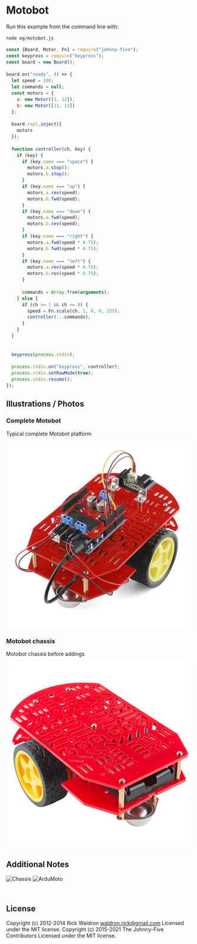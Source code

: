 <!--remove-start-->

# Motobot

<!--remove-end-->








Run this example from the command line with:
```bash
node eg/motobot.js
```


```javascript
const {Board, Motor, Fn} = require("johnny-five");
const keypress = require("keypress");
const board = new Board();

board.on("ready", () => {
  let speed = 100;
  let commands = null;
  const motors = {
    a: new Motor([3, 12]),
    b: new Motor([11, 13])
  };

  board.repl.inject({
    motors
  });

  function controller(ch, key) {
    if (key) {
      if (key.name === "space") {
        motors.a.stop();
        motors.b.stop();
      }
      if (key.name === "up") {
        motors.a.rev(speed);
        motors.b.fwd(speed);
      }
      if (key.name === "down") {
        motors.a.fwd(speed);
        motors.b.rev(speed);
      }
      if (key.name === "right") {
        motors.a.fwd(speed * 0.75);
        motors.b.fwd(speed * 0.75);
      }
      if (key.name === "left") {
        motors.a.rev(speed * 0.75);
        motors.b.rev(speed * 0.75);
      }

      commands = Array.from(arguments);
    } else {
      if (ch >= 1 && ch <= 9) {
        speed = Fn.scale(ch, 1, 9, 0, 255);
        controller(...commands);
      }
    }
  }


  keypress(process.stdin);

  process.stdin.on("keypress", controller);
  process.stdin.setRawMode(true);
  process.stdin.resume();
});


```


## Illustrations / Photos


### Complete Motobot


Typical complete Motobot platform


![docs/images/motobot.jpg](images/motobot.jpg)  

### Motobot chassis


Motobot chassis before addings


![docs/images/motobot-chassis.jpg](images/motobot-chassis.jpg)  






## Additional Notes
![Chassis](https://cdn.sparkfun.com//assets/parts/9/7/3/8/12866-01.jpg)
![ArduMoto](https://cdn.sparkfun.com//assets/parts/3/8/4/9/09815-01.jpg)

&nbsp;

<!--remove-start-->

## License
Copyright (c) 2012-2014 Rick Waldron <waldron.rick@gmail.com>
Licensed under the MIT license.
Copyright (c) 2015-2021 The Johnny-Five Contributors
Licensed under the MIT license.

<!--remove-end-->

